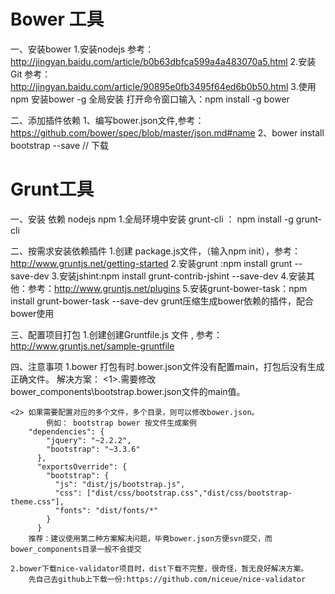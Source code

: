 # Bower 工具
一、安装bower
	1.安装nodejs    参考：http://jingyan.baidu.com/article/b0b63dbfca599a4a483070a5.html
	2.安装Git  参考：http://jingyan.baidu.com/article/90895e0fb3495f64ed6b0b50.html
	3.使用npm 安装bower   -g 全局安装
	打开命令窗口输入：npm install -g bower

二、添加插件依赖
	1、编写bower.json文件,参考：https://github.com/bower/spec/blob/master/json.md#name
	2、bower install bootstrap --save  // 下载


# Grunt工具
一、安装  依赖 nodejs npm
	1.全局环境中安装 grunt-cli ： npm install -g grunt-cli 

二、按需求安装依赖插件
	1.创建 package.js文件，（输入npm init），参考：http://www.gruntjs.net/getting-started
	2.安装grunt :npm install grunt --save-dev
	3.安装jshint:npm install grunt-contrib-jshint --save-dev
	4.安装其他：参考：http://www.gruntjs.net/plugins
	5.安装grunt-bower-task：npm install grunt-bower-task --save-dev
	  grunt压缩生成bower依赖的插件，配合bower使用
	  
三、配置项目打包
	1.创建创建Gruntfile.js 文件 , 参考：http://www.gruntjs.net/sample-gruntfile

四、注意事项
	1.bower 打包有时.bower.json文件没有配置main，打包后没有生成正确文件。
		解决方案：
	       	<1>.需要修改bower_components\bootstrap\.bower.json文件的main值。

	<2> 如果需要配置对应的多个文件，多个目录，则可以修改bower.json。
	        例如： bootstrap bower 按文件生成案例
		"dependencies": {
		    "jquery": "~2.2.2",
		    "bootstrap": "~3.3.6"
		  },
		  "exportsOverride": {
		    "bootstrap": {
		      "js": "dist/js/bootstrap.js",
		      "css": ["dist/css/bootstrap.css","dist/css/bootstrap-theme.css"],
		      "fonts": "dist/fonts/*"
		    }
		  }
  		推荐：建议使用第二种方案解决问题，毕竟bower.json方便svn提交，而bower_components目录一般不会提交

	2.bower下载nice-validator项目时，dist下载不完整，很奇怪，暂无良好解决方案。
  		先自己去github上下载一份:https://github.com/niceue/nice-validator
